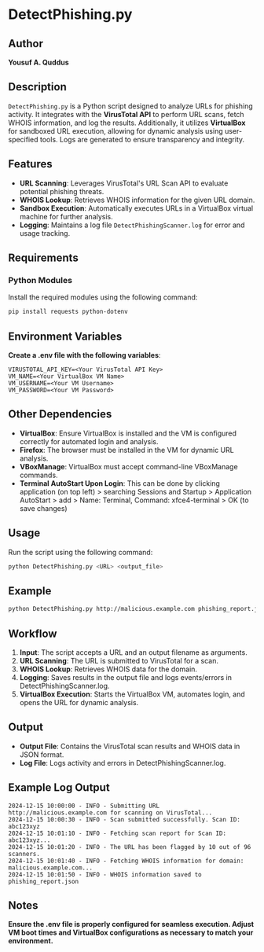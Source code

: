 # DetectPhishing.py

## Author  
**Yousuf A. Quddus**

## Description  
`DetectPhishing.py` is a Python script designed to analyze URLs for phishing activity. It integrates with the **VirusTotal API** to perform URL scans, fetch WHOIS information, and log the results. Additionally, it utilizes **VirtualBox** for sandboxed URL execution, allowing for dynamic analysis using user-specified tools. Logs are generated to ensure transparency and integrity.

## Features  
- **URL Scanning**: Leverages VirusTotal's URL Scan API to evaluate potential phishing threats.  
- **WHOIS Lookup**: Retrieves WHOIS information for the given URL domain.  
- **Sandbox Execution**: Automatically executes URLs in a VirtualBox virtual machine for further analysis.  
- **Logging**: Maintains a log file `DetectPhishingScanner.log` for error and usage tracking.

## Requirements  

### Python Modules  
Install the required modules using the following command:  
```bash
pip install requests python-dotenv
```

## Environment Variables
**Create a .env file with the following variables**:
```env
VIRUSTOTAL_API_KEY=<Your VirusTotal API Key>
VM_NAME=<Your VirtualBox VM Name>
VM_USERNAME=<Your VM Username>
VM_PASSWORD=<Your VM Password>
```

## Other Dependencies
- **VirtualBox**: Ensure VirtualBox is installed and the VM is configured correctly for automated login and analysis.
- **Firefox**: The browser must be installed in the VM for dynamic URL analysis.
- **VBoxManage**: VirtualBox must accept command-line VBoxManage commands.
- **Terminal AutoStart Upon Login**: This can be done by clicking application (on top left) > searching Sessions and Startup > Application AutoStart > add > Name: Terminal, Command: xfce4-terminal > OK (to save changes)

## Usage
Run the script using the following command:
```bash
python DetectPhishing.py <URL> <output_file>
```

## Example
```bash
python DetectPhishing.py http://malicious.example.com phishing_report.json
```

## Workflow
1. **Input**: The script accepts a URL and an output filename as arguments.
2. **URL Scanning**: The URL is submitted to VirusTotal for a scan.
3. **WHOIS Lookup**: Retrieves WHOIS data for the domain.
4. **Logging**: Saves results in the output file and logs events/errors in DetectPhishingScanner.log.
5. **VirtualBox Execution**: Starts the VirtualBox VM, automates login, and opens the URL for dynamic analysis.

## Output
- **Output File**:
Contains the VirusTotal scan results and WHOIS data in JSON format.
- **Log File**:
Logs activity and errors in DetectPhishingScanner.log.

## Example Log Output
```plaintext
2024-12-15 10:00:00 - INFO - Submitting URL http://malicious.example.com for scanning on VirusTotal...
2024-12-15 10:00:30 - INFO - Scan submitted successfully. Scan ID: abc123xyz
2024-12-15 10:01:10 - INFO - Fetching scan report for Scan ID: abc123xyz...
2024-12-15 10:01:20 - INFO - The URL has been flagged by 10 out of 96 scanners.
2024-12-15 10:01:40 - INFO - Fetching WHOIS information for domain: malicious.example.com...
2024-12-15 10:01:50 - INFO - WHOIS information saved to phishing_report.json
```

## Notes
**Ensure the .env file is properly configured for seamless execution.
Adjust VM boot times and VirtualBox configurations as necessary to match your environment.**


